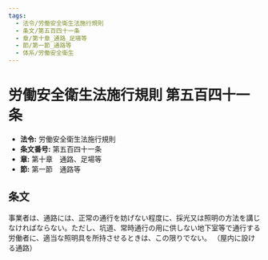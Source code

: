 ```yaml
---
tags:
  - 法令/労働安全衛生法施行規則
  - 条文/第五百四十一条
  - 章/第十章_通路_足場等
  - 節/第一節_通路等
  - 体系/労働安全衛生
---
```

# 労働安全衛生法施行規則 第五百四十一条

- **法令:** 労働安全衛生法施行規則
- **条文番号:** 第五百四十一条
- **章:** 第十章　通路、足場等
- **節:** 第一節　通路等

## 条文
事業者は、通路には、正常の通行を妨げない程度に、採光又は照明の方法を講じなければならない。ただし、坑道、常時通行の用に供しない地下室等で通行する労働者に、適当な照明具を所持させるときは、この限りでない。
（屋内に設ける通路）

